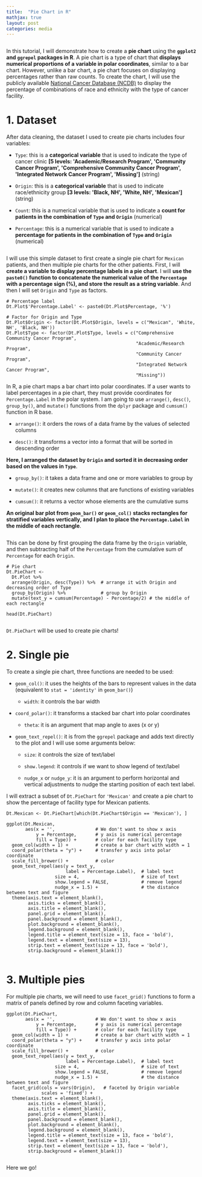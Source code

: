 ```yaml
---
title:  "Pie Chart in R"
mathjax: true
layout: post
categories: media
---
```


![]()



In this tutorial, I will demonstrate how to create a __pie chart__ using the __`ggplot2` and `ggrepel` packages in R__. A pie chart is a type of chart that __displays numerical proportions of a variable in polar coordinates__, similar to a bar chart. However, unlike a bar chart, a pie chart focuses on displaying percentages rather than raw counts. To create the chart, I will use the publicly available [National Cancer Database (NCDB)](https://www.facs.org/quality-programs/cancer-programs/national-cancer-database/) to display the percentage of combinations of race and ethnicity with the type of cancer facility.

# 1. Dataset
After data cleaning, the dataset I used to create pie charts includes four variables:

- `Type`: this is a __categorical variable__ that is used to indicate the type of cancer clinic __[5 levels: 'Academic/Research Program', 'Community Cancer Program', 'Comprehensive Community Cancer Program', 'Integrated Network Cancer Program', 'Missing']__ (string)

- `Origin`: this is a __categorical variable__ that is used to indicate race/ethnicity group __[3 levels: 'Black, NH', 'White, NH', 'Mexican']__ (string)

- `Count`: this is a numerical variable that is used to indicate a __count for patients in the combination of `Type` and `Origin`__ (numerical)

- `Percentage`: this is a numerical variable that is used to indicate a __percentage for patients in the combination of `Type` and `Origin`__ (numerical)

![]()

I will use this simple dataset to first create a single pie chart for `Mexican` patients, and then multiple pie charts for the other patients. First, I will __create a variable to display percentage labels in a pie chart__. I will __use the `paste0()` function to concatenate the numerical value of the `Percentage` with a percentage sign (%), and store the result as a string variable__. And then I will set `Origin` and `Type` as factors.

```{r}
# Percentage label
Dt.Plot$'Percentage.Label' <- paste0(Dt.Plot$Percentage, '%')

# Factor for Origin and Type
Dt.Plot$Origin <- factor(Dt.Plot$Origin, levels = c("Mexican", 'White, NH', 'Black, NH'))
Dt.Plot$Type <- factor(Dt.Plot$Type, levels = c("Comprehensive Community Cancer Program",
                                                "Academic/Research Program", 
                                                "Community Cancer Program", 
                                                "Integrated Network Cancer Program", 
                                                "Missing"))
```

In R, a pie chart maps a bar chart into polar coordinates. If a user wants to label percentages in a pie chart, they must provide coordinates for `Percentage.Label` in the polar system. I am going to use `arrange()`, `desc()`, `group_by()`, and `mutate()` functions from the `dplyr` package and `cumsum()` function in R base.

- `arrange()`: it orders the rows of a data frame by the values of selected columns

- `desc()`: it transforms a vector into a format that will be sorted in descending order

__Here, I arranged the dataset by `Origin` and sorted it in decreasing order based on the values in `Type`__.
 
- `group_by()`: it takes a data frame and one or more variables to group by

- `mutate()`: it creates new columns that are functions of existing variables

- `cumsum()`: it returns a vector whose elements are the cumulative sums 

__An original bar plot from `geom_bar()` or `geom_col()` stacks rectangles for stratified variables vertically, and I plan to place the `Percentage.Label` in the middle of each rectangle__. 

![]()

This can be done by first grouping the data frame by the `Origin` variable, and then subtracting half of the `Percentage` from the cumulative sum of `Percentage` for each `Origin`.

```{r}
# Pie chart
Dt.PieChart <- 
  Dt.Plot %>% 
  arrange(Origin, desc(Type)) %>%  # arrange it with Origin and decreasing order of Type
  group_by(Origin) %>%             # group by Origin
  mutate(text_y = cumsum(Percentage) - Percentage/2) # the middle of each rectangle

head(Dt.PieChart)
```

![]()

`Dt.PieChart` will be used to create pie charts!

# 2. Single pie
To create a single pie chart, three functions are needed to be used:

- `geom_col()`: it uses the heights of the bars to represent values in the data (equivalent to `stat = 'identity'` in `geom_bar()`)

  + `width`: it controls the bar width

- `coord_polar()`: it transforms a stacked bar chart into polar coordinates

  + `theta`: it is an argument that map angle to axes (x or y)

- `geom_text_repel()`: it is from the `ggrepel` package and adds text directly to the plot and I will use some arguments below:

  + `size`: it controls the size of text/label
  
  + `show.legend`: it controls if we want to show legend of text/label

  + `nudge_x` or `nudge_y`: it is an argument to perform horizontal and vertical adjustments to nudge the starting position of each text label.

I will extract a subset of `Dt.PieChart` for `'Mexican'` and create a pie chart to show the percentage of facility type for Mexican patients.

```{r}
Dt.Mexican <- Dt.PieChart[which(Dt.PieChart$Origin == 'Mexican'), ]

ggplot(Dt.Mexican, 
       aes(x = '',               # We don't want to show x axis
           y = Percentage,       # y axis is numerical percentage
           fill = Type)) +       # color for each facility type
  geom_col(width = 1) +          # create a bar chart with width = 1
  coord_polar(theta = "y") +     # transfer y axis into polar coordinate
  scale_fill_brewer() +          # color 
  geom_text_repel(aes(y = text_y, 
                      label = Percentage.Label),  # label text
                  size = 4,                       # size of text
                  show.legend = FALSE,            # remove legend
                  nudge_x = 1.5) +                # the distance between text and figure
  theme(axis.text = element_blank(),
        axis.ticks = element_blank(),
        axis.title = element_blank(),
        panel.grid = element_blank(),
        panel.background = element_blank(),
        plot.background = element_blank(),
        legend.background = element_blank(),
        legend.title = element_text(size = 13, face = 'bold'), 
        legend.text = element_text(size = 13),
        strip.text = element_text(size = 13, face = 'bold'),      
        strip.background = element_blank())
```

![]()

# 3. Multiple pies
For multiple pie charts, we will need to use `facet_grid()` functions to form a matrix of panels defined by row and column faceting variables.

```{r}
ggplot(Dt.PieChart, 
       aes(x = '',               # We don't want to show x axis
           y = Percentage,       # y axis is numerical percentage
           fill = Type)) +       # color for each facility type
  geom_col(width = 1) +          # create a bar chart with width = 1
  coord_polar(theta = "y") +     # transfer y axis into polar coordinate
  scale_fill_brewer() +          # color 
  geom_text_repel(aes(y = text_y, 
                      label = Percentage.Label),  # label text
                  size = 4,                       # size of text
                  show.legend = FALSE,            # remove legend
                  nudge_x = 1.5) +                # the distance between text and figure
  facet_grid(cols = vars(Origin),   # faceted by Origin variable
             scales = 'fixed') + 
  theme(axis.text = element_blank(),
        axis.ticks = element_blank(),
        axis.title = element_blank(),
        panel.grid = element_blank(),
        panel.background = element_blank(),
        plot.background = element_blank(),
        legend.background = element_blank(),
        legend.title = element_text(size = 13, face = 'bold'), 
        legend.text = element_text(size = 13),
        strip.text = element_text(size = 13, face = 'bold'),      
        strip.background = element_blank())

```

![]()

Here we go!